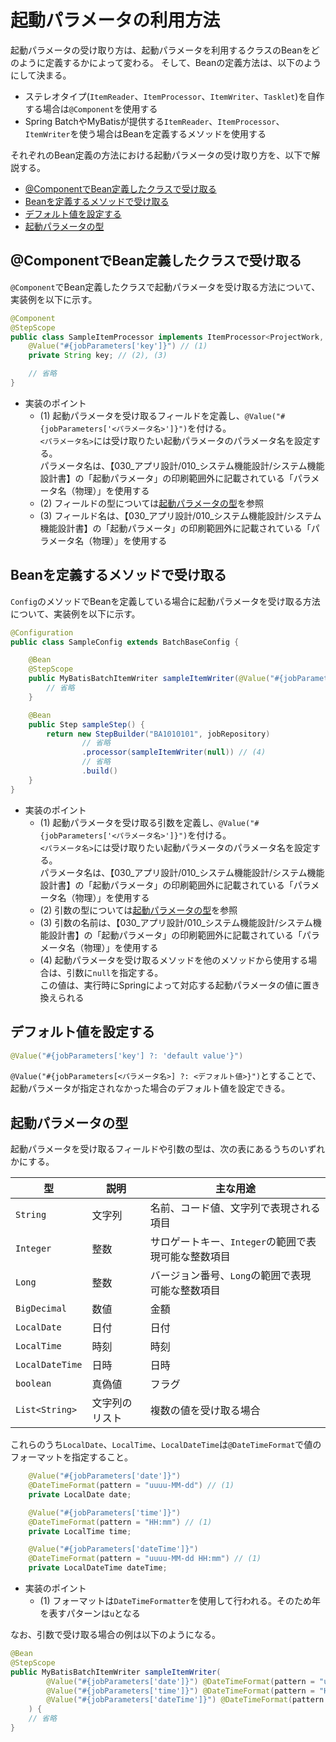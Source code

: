 # 起動パラメータの利用方法

起動パラメータの受け取り方は、起動パラメータを利用するクラスのBeanをどのように定義するかによって変わる。
そして、Beanの定義方法は、以下のようにして決まる。

- ステレオタイプ(`ItemReader`、`ItemProcessor`、`ItemWriter`、`Tasklet`)を自作する場合は`@Component`を使用する
- Spring BatchやMyBatisが提供する`ItemReader`、`ItemProcessor`、`ItemWriter`を使う場合はBeanを定義するメソッドを使用する

それぞれのBean定義の方法における起動パラメータの受け取り方を、以下で解説する。


- [@ComponentでBean定義したクラスで受け取る](#componentでbean定義したクラスで受け取る)
- [Beanを定義するメソッドで受け取る](#beanを定義するメソッドで受け取る)
- [デフォルト値を設定する](#デフォルト値を設定する)
- [起動パラメータの型](#起動パラメータの型)

## @ComponentでBean定義したクラスで受け取る

`@Component`でBean定義したクラスで起動パラメータを受け取る方法について、実装例を以下に示す。

```java
@Component
@StepScope
public class SampleItemProcessor implements ItemProcessor<ProjectWork, Project> {
    @Value("#{jobParameters['key']}") // (1)
    private String key; // (2), (3)

    // 省略
}
```

- 実装のポイント
    - (1) 起動パラメータを受け取るフィールドを定義し、`@Value("#{jobParameters['<パラメータ名>']}")`を付ける。  
      `<パラメータ名>`には受け取りたい起動パラメータのパラメータ名を設定する。  
      パラメータ名は、【030_アプリ設計/010_システム機能設計/システム機能設計書】の「起動パラメータ」の印刷範囲外に記載されている「パラメータ名（物理）」を使用する
    - (2) フィールドの型については[起動パラメータの型](#起動パラメータの型)を参照
    - (3) フィールド名は、【030_アプリ設計/010_システム機能設計/システム機能設計書】の「起動パラメータ」の印刷範囲外に記載されている「パラメータ名（物理）」を使用する

## Beanを定義するメソッドで受け取る

`Config`のメソッドでBeanを定義している場合に起動パラメータを受け取る方法について、実装例を以下に示す。

```java
@Configuration
public class SampleConfig extends BatchBaseConfig {

    @Bean
    @StepScope
    public MyBatisBatchItemWriter sampleItemWriter(@Value("#{jobParameters['key']}") String key) { // (1), (2), (3)
        // 省略
    }

    @Bean
    public Step sampleStep() {
        return new StepBuilder("BA1010101", jobRepository)
                // 省略
                .processor(sampleItemWriter(null)) // (4)
                // 省略
                .build()
    }
}
```

- 実装のポイント
    - (1) 起動パラメータを受け取る引数を定義し、`@Value("#{jobParameters['<パラメータ名>']}")`を付ける。  
      `<パラメータ名>`には受け取りたい起動パラメータのパラメータ名を設定する。  
      パラメータ名は、【030_アプリ設計/010_システム機能設計/システム機能設計書】の「起動パラメータ」の印刷範囲外に記載されている「パラメータ名（物理）」を使用する
    - (2) 引数の型については[起動パラメータの型](#起動パラメータの型)を参照
    - (3) 引数の名前は、【030_アプリ設計/010_システム機能設計/システム機能設計書】の「起動パラメータ」の印刷範囲外に記載されている「パラメータ名（物理）」を使用する
    - (4) 起動パラメータを受け取るメソッドを他のメソッドから使用する場合は、引数に`null`を指定する。  
      この値は、実行時にSpringによって対応する起動パラメータの値に置き換えられる

## デフォルト値を設定する

```java
@Value("#{jobParameters['key'] ?: 'default value'}")
```

`@Value("#{jobParameters[<パラメータ名>] ?: <デフォルト値>}")`とすることで、起動パラメータが指定されなかった場合のデフォルト値を設定できる。

## 起動パラメータの型

起動パラメータを受け取るフィールドや引数の型は、次の表にあるうちのいずれかにする。

|型|説明|主な用途|
|---|---|---|
|`String`|文字列|名前、コード値、文字列で表現される項目|
|`Integer`|整数|サロゲートキー、`Integer`の範囲で表現可能な整数項目|
|`Long`|整数|バージョン番号、`Long`の範囲で表現可能な整数項目|
|`BigDecimal`|数値|金額|
|`LocalDate`|日付|日付|
|`LocalTime`|時刻|時刻|
|`LocalDateTime`|日時|日時|
|`boolean`|真偽値|フラグ|
|`List<String>`|文字列のリスト|複数の値を受け取る場合|

これらのうち`LocalDate`、`LocalTime`、`LocalDateTime`は`@DateTimeFormat`で値のフォーマットを指定すること。

```java
    @Value("#{jobParameters['date']}")
    @DateTimeFormat(pattern = "uuuu-MM-dd") // (1)
    private LocalDate date;

    @Value("#{jobParameters['time']}")
    @DateTimeFormat(pattern = "HH:mm") // (1)
    private LocalTime time;

    @Value("#{jobParameters['dateTime']}")
    @DateTimeFormat(pattern = "uuuu-MM-dd HH:mm") // (1)
    private LocalDateTime dateTime;
```

- 実装のポイント
    - (1) フォーマットは`DateTimeFormatter`を使用して行われる。そのため年を表すパターンは`u`となる

なお、引数で受け取る場合の例は以下のようになる。

```java
@Bean
@StepScope
public MyBatisBatchItemWriter sampleItemWriter(
        @Value("#{jobParameters['date']}") @DateTimeFormat(pattern = "uuuu-MM-dd") LocalDate date,
        @Value("#{jobParameters['time']}") @DateTimeFormat(pattern = "HH:mm") LocalTime time,
        @Value("#{jobParameters['dateTime']}") @DateTimeFormat(pattern = "uuuu-MM-dd HH:mm") LocalDateTime dateTime
    ) {
    // 省略
}
```
